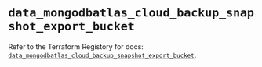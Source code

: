 # `data_mongodbatlas_cloud_backup_snapshot_export_bucket`

Refer to the Terraform Registory for docs: [`data_mongodbatlas_cloud_backup_snapshot_export_bucket`](https://registry.terraform.io/providers/mongodb/mongodbatlas/1.12.3/docs/data-sources/cloud_backup_snapshot_export_bucket).
